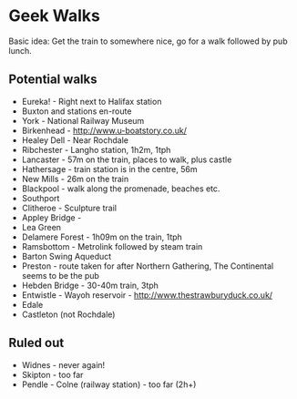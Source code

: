 # Geek Walks

Basic idea: Get the train to somewhere nice, go for a walk followed by pub lunch.

## Potential walks

 * Eureka! - Right next to Halifax station
 * Buxton and stations en-route
 * York - National Railway Museum
 * Birkenhead - http://www.u-boatstory.co.uk/
 * Healey Dell - Near Rochdale
 * Ribchester - Langho station, 1h2m, 1tph
 * Lancaster - 57m on the train, places to walk, plus castle
 * Hathersage - train station is in the centre, 56m
 * New Mills - 26m on the train
 * Blackpool - walk along the promenade, beaches etc.
 * Southport
 * Clitheroe - Sculpture trail
 * Appley Bridge -
 * Lea Green
 * Delamere Forest - 1h09m on the train, 1tph
 * Ramsbottom - Metrolink followed by steam train
 * Barton Swing Aqueduct
 * Preston - route taken for after Northern Gathering, The Continental seems to be the pub
 * Hebden Bridge - 30-40m train, 3tph
 * Entwistle - Wayoh reservoir - http://www.thestrawburyduck.co.uk/
 * Edale
 * Castleton (not Rochdale)

## Ruled out

 * Widnes - never again!
 * Skipton - too far
 * Pendle - Colne (railway station) - too far (2h+)
